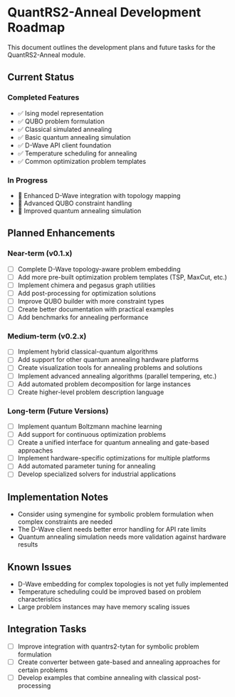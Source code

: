 # QuantRS2-Anneal Development Roadmap

This document outlines the development plans and future tasks for the QuantRS2-Anneal module.

## Current Status

### Completed Features

- ✅ Ising model representation
- ✅ QUBO problem formulation
- ✅ Classical simulated annealing 
- ✅ Basic quantum annealing simulation
- ✅ D-Wave API client foundation
- ✅ Temperature scheduling for annealing
- ✅ Common optimization problem templates

### In Progress

- 🔄 Enhanced D-Wave integration with topology mapping
- 🔄 Advanced QUBO constraint handling
- 🔄 Improved quantum annealing simulation

## Planned Enhancements

### Near-term (v0.1.x)

- [ ] Complete D-Wave topology-aware problem embedding
- [ ] Add more pre-built optimization problem templates (TSP, MaxCut, etc.)
- [ ] Implement chimera and pegasus graph utilities
- [ ] Add post-processing for optimization solutions
- [ ] Improve QUBO builder with more constraint types
- [ ] Create better documentation with practical examples
- [ ] Add benchmarks for annealing performance

### Medium-term (v0.2.x)

- [ ] Implement hybrid classical-quantum algorithms
- [ ] Add support for other quantum annealing hardware platforms
- [ ] Create visualization tools for annealing problems and solutions
- [ ] Implement advanced annealing algorithms (parallel tempering, etc.)
- [ ] Add automated problem decomposition for large instances
- [ ] Create higher-level problem description language

### Long-term (Future Versions)

- [ ] Implement quantum Boltzmann machine learning
- [ ] Add support for continuous optimization problems
- [ ] Create a unified interface for quantum annealing and gate-based approaches
- [ ] Implement hardware-specific optimizations for multiple platforms
- [ ] Add automated parameter tuning for annealing
- [ ] Develop specialized solvers for industrial applications

## Implementation Notes

- Consider using symengine for symbolic problem formulation when complex constraints are needed
- The D-Wave client needs better error handling for API rate limits
- Quantum annealing simulation needs more validation against hardware results

## Known Issues

- D-Wave embedding for complex topologies is not yet fully implemented
- Temperature scheduling could be improved based on problem characteristics
- Large problem instances may have memory scaling issues

## Integration Tasks

- [ ] Improve integration with quantrs2-tytan for symbolic problem formulation
- [ ] Create converter between gate-based and annealing approaches for certain problems
- [ ] Develop examples that combine annealing with classical post-processing
